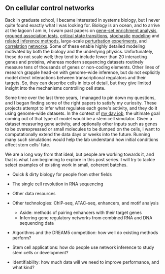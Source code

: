 ## On cellular control networks

Back in graduate school, I became interested in systems biology, but I never quite found exactly what I was looking for. Biology is an ocean, and to arrive at the lagoon I am in, I swam past papers on [gene-set enrichment analysis](http://amp.pharm.mssm.edu/Enrichr/), [grouped association tests](https://www.sciencedirect.com/science/article/pii/S0002929718301083), [critical state transitions](https://www.ncbi.nlm.nih.gov/pmc/articles/PMC5189937/), [stochastic](https://www.ncbi.nlm.nih.gov/pubmed/17037977) [modeling](https://www.ncbi.nlm.nih.gov/pubmed/28341132) and [related inference methods](https://darrenjw.wordpress.com/), large-scale [perturbation](https://www.sciencedirect.com/science/article/pii/S0092867416316105) [experiments](https://www.biorxiv.org/content/early/2017/05/10/136168), and [correlation](https://www.ncbi.nlm.nih.gov/pubmed/15867157) [networks](https://www.ncbi.nlm.nih.gov/pubmed/29202695). Some of these enable highly detailed modeling motivated by both the biology and the underlying physics. Unfortunately, these do not scale well; they tend to include fewer than 20 interacting genes and proteins, whereas modern sequencing datasets routinely measure tens of thousands of genes or non-coding elements. Other lines of research grapple head-on with genome-wide inference, but do not explicitly model direct interactions between transcriptional regulators and their targets. So, they can describe cells in lots of detail, but they give limited insight into the mechanisms controlling cell state. 

Some time over the last three years, I managed to pin down my questions, and I began finding some of the right papers to satisfy my curiosity. These projects attempt to infer what regulates each gene's activity, and they do it using genome-wide datasets. In the context of [my day job](https://ekernf01.github.io/about_maehrlab), the ultimate goal coming out of that type of model would be a stem cell simulator. Given a dataset measuring gene activity, and optionally other inputs such as genes to be overexpressed or small molecules to be dumped on the cells, I want to computationally extend the data days or weeks into the future. Running many such simulations would help the lab understand how initial conditions affect stem cells' fate. 

We are a long way from that ideal, but people are working towards it, and that is what I am beginning to explore in this post series. I will try to tackle select examples of existing work in small, coherent batches. 

- Quick & dirty biology for people from other fields

- The single cell revolution in RNA sequencing

- Other data resources

- Other technologies: ChIP-seq, ATAC-seq, enhancers, and motif analysis

  - Aside: methods of pairing enhancers with their target genes
  - Inferring gene regulatory networks from combined RNA and DNA sequencing data

- Algorithms and the DREAM5 competition: how well do existing methods perform?

- Stem cell applications: how do people use network inference to study stem cells or development? 

- Identifiability: how much data will we need to improve performance, and what kind?

  
